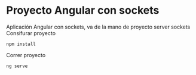 # Proyecto Angular con sockets
Aplicación Angular con sockets, va de la mano de proyecto server sockets
Consifurar proyecto
```
npm install
```

Correr proyecto
```
ng serve
```

